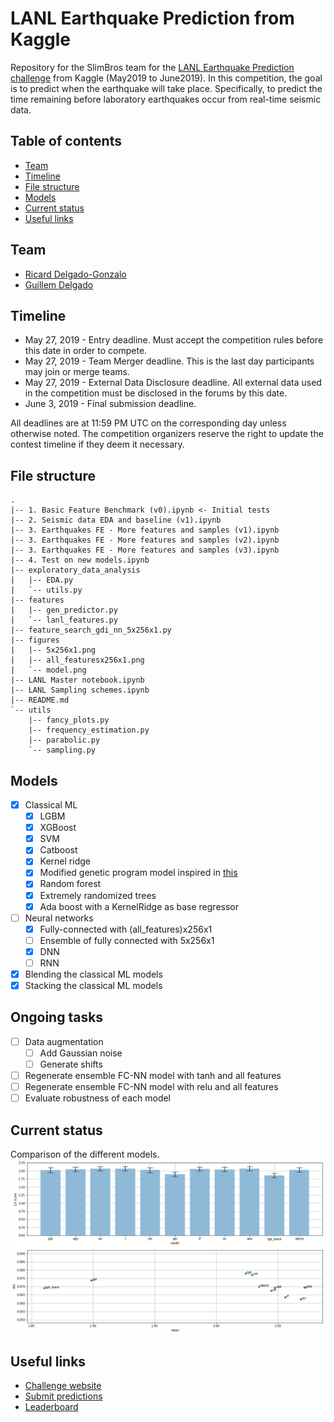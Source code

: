 # LANL Earthquake Prediction from Kaggle

Repository for the SlimBros team for the [LANL Earthquake Prediction challenge](https://www.kaggle.com/c/LANL-Earthquake-Prediction/) from Kaggle (May2019 to June2019). In this competition, the goal is to predict when the earthquake will take place. Specifically, to predict the time remaining before laboratory earthquakes occur from real-time seismic data.

## Table of contents
  * [Team](#team)
  * [Timeline](#timeline)
  * [File structure](#file-structure) 
  * [Models](#models)
  * [Current status](#current-status) 
  * [Useful links](#useful-links)

## Team
- [Ricard Delgado-Gonzalo](https://www.linkedin.com/in/ricarddelgadogonzalo/)
- [Guillem Delgado](https://www.linkedin.com/in/guillem-delgado-gonzalo-576aa73a/)

## Timeline
- May 27, 2019 - Entry deadline. Must accept the competition rules before this date in order to compete.
- May 27, 2019 - Team Merger deadline. This is the last day participants may join or merge teams.
- May 27, 2019 - External Data Disclosure deadline. All external data used in the competition must be disclosed in the forums by this date.
- June 3, 2019 - Final submission deadline.

All deadlines are at 11:59 PM UTC on the corresponding day unless otherwise noted. The competition organizers reserve the right to update the contest timeline if they deem it necessary.

## File structure
```
.
|-- 1. Basic Feature Benchmark (v0).ipynb <- Initial tests
|-- 2. Seismic data EDA and baseline (v1).ipynb
|-- 3. Earthquakes FE - More features and samples (v1).ipynb
|-- 3. Earthquakes FE - More features and samples (v2).ipynb
|-- 3. Earthquakes FE - More features and samples (v3).ipynb
|-- 4. Test on new models.ipynb
|-- exploratory_data_analysis
|   |-- EDA.py
|   `-- utils.py
|-- features
|   |-- gen_predictor.py
|   `-- lanl_features.py
|-- feature_search_gdi_nn_5x256x1.py
|-- figures
|   |-- 5x256x1.png
|   |-- all_featuresx256x1.png
|   `-- model.png
|-- LANL Master notebook.ipynb
|-- LANL Sampling schemes.ipynb
|-- README.md
`-- utils
    |-- fancy_plots.py
    |-- frequency_estimation.py
    |-- parabolic.py
    `-- sampling.py
```

## Models
- [x] Classical ML
  - [x] LGBM
  - [x] XGBoost
  - [x] SVM
  - [x] Catboost
  - [x] Kernel ridge
  - [x] Modified genetic program model inspired in [this](https://www.kaggle.com/scirpus/andrews-script-plus-a-genetic-program-model)
  - [x] Random forest
  - [x] Extremely randomized trees
  - [x] Ada boost with a KernelRidge as base regressor
- [ ] Neural networks
  - [x] Fully-connected with (all_features)x256x1
  - [ ] Ensemble of fully connected with 5x256x1
  - [x] DNN
  - [ ] RNN
- [x] Blending the classical ML models
- [x] Stacking the classical ML models

## Ongoing tasks
- [ ] Data augmentation
  - [ ] Add Gaussian noise
  - [ ] Generate shifts
- [ ] Regenerate ensemble FC-NN model with tanh and all features
- [ ] Regenerate ensemble FC-NN model with relu and all features
- [ ] Evaluate robustness of each model

## Current status
Comparison of the different models.
![All models compared](./figures/all_models_compared.png)

## Useful links
- [Challenge website](https://www.kaggle.com/c/LANL-Earthquake-Prediction/)
- [Submit predictions](https://www.kaggle.com/c/LANL-Earthquake-Prediction/submit)
- [Leaderboard](https://www.kaggle.com/c/LANL-Earthquake-Prediction/leaderboard)